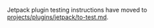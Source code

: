 Jetpack plugin testing instructions have moved to [projects/plugins/jetpack/to-test.md](projects/plugins/jetpack/to-test.md).
